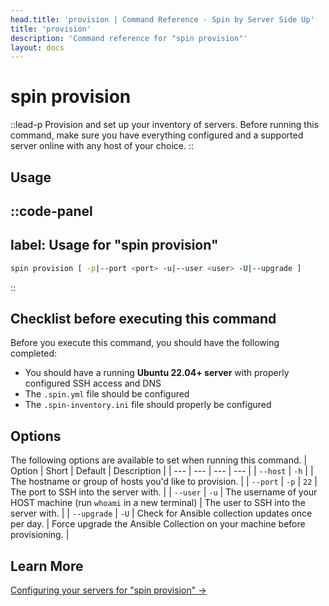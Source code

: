 ```yaml
---
head.title: 'provision | Command Reference - Spin by Server Side Up'
title: 'provision'
description: 'Command reference for "spin provision"'
layout: docs
---
```

# spin provision
::lead-p
Provision and set up your inventory of servers. Before running this command, make sure you have everything configured and a supported server online with any host of your choice.
::

## Usage
::code-panel
---
label: Usage for "spin provision"
---
```bash
spin provision [ -p|--port <port> -u|--user <user> -U|--upgrade ]
```
::

## Checklist before executing this command
Before you execute this command, you should have the following completed:

- You should have a running **Ubuntu 22.04+ server** with properly configured SSH access and DNS
- The `.spin.yml` file should be configured 
- The `.spin-inventory.ini` file should properly be configured

## Options
The following options are available to set when running this command.
| Option | Short | Default | Description |
| --- | --- | --- | --- |
| `--host` | `-h` | <none> | The hostname or group of hosts you'd like to provision. |
| `--port` | `-p` | `22` | The port to SSH into the server with. |
| `--user` | `-u` | The username of your HOST machine (run `whoami` in a new terminal) | The user to SSH into the server with. |
| `--upgrade` | `-U` | Check for Ansible collection updates once per day. | Force upgrade the Ansible Collection on your machine before provisioning. |

## Learn More
[Configuring your servers for "spin provision" →](/docs/getting-started/preparing-your-servers-for-spin)